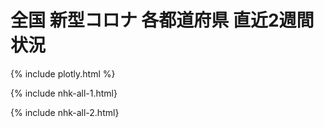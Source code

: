 # 全国 新型コロナ 各都道府県 直近2週間状況

{% include plotly.html %}

{% include nhk-all-1.html}

{% include nhk-all-2.html}
